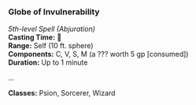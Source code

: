### Globe of Invulnerability
*5th-level Spell (Abjuration)*  
**Casting Time:** 🔷  
**Range:** Self (10 ft. sphere)  
**Components:** C, V, S, M (a ??? worth 5 gp [consumed])  
**Duration:** Up to 1 minute  

...

**Classes:** Psion, Sorcerer, Wizard

